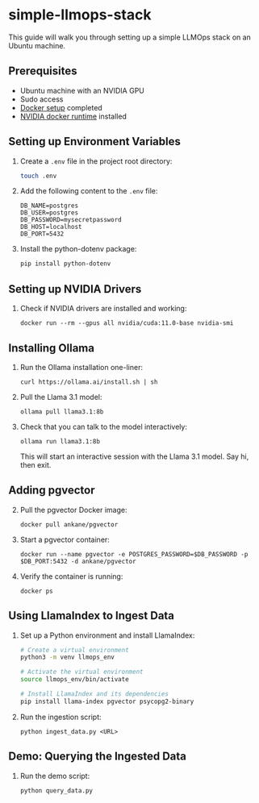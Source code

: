 # simple-llmops-stack

This guide will walk you through setting up a simple LLMOps stack on an Ubuntu machine.

<!-- TODO: re-add TOC when done -->

## Prerequisites
- Ubuntu machine with an NVIDIA GPU
- Sudo access
- [Docker setup](https://docs.docker.com/engine/install/ubuntu/) completed
- [NVIDIA docker runtime](https://docs.nvidia.com/datacenter/cloud-native/container-toolkit/install-guide.html#docker) installed

## Setting up Environment Variables
1. Create a `.env` file in the project root directory:
   ```bash
   touch .env
   ```

2. Add the following content to the `.env` file:
   ```
   DB_NAME=postgres
   DB_USER=postgres
   DB_PASSWORD=mysecretpassword
   DB_HOST=localhost
   DB_PORT=5432
   ```

3. Install the python-dotenv package:
   ```bash
   pip install python-dotenv
   ```

## Setting up NVIDIA Drivers
1. Check if NVIDIA drivers are installed and working:
   ```
   docker run --rm --gpus all nvidia/cuda:11.0-base nvidia-smi
   ```

## Installing Ollama
1. Run the Ollama installation one-liner:
   ```
   curl https://ollama.ai/install.sh | sh
   ```
2. Pull the Llama 3.1 model:
   ```
   ollama pull llama3.1:8b
   ```
3. Check that you can talk to the model interactively:
   ```
   ollama run llama3.1:8b
   ```
   This will start an interactive session with the Llama 3.1 model. Say hi, then exit.


## Adding pgvector
2. Pull the pgvector Docker image:
   ```
   docker pull ankane/pgvector
   ```

3. Start a pgvector container:
   ```
   docker run --name pgvector -e POSTGRES_PASSWORD=$DB_PASSWORD -p $DB_PORT:5432 -d ankane/pgvector
   ```

4. Verify the container is running:
   ```
   docker ps
   ```

## Using LlamaIndex to Ingest Data
1. Set up a Python environment and install LlamaIndex:
   ```bash
   # Create a virtual environment
   python3 -m venv llmops_env

   # Activate the virtual environment
   source llmops_env/bin/activate

   # Install LlamaIndex and its dependencies
   pip install llama-index pgvector psycopg2-binary
   ```

2. Run the ingestion script:
   ```
   python ingest_data.py <URL>
   ```

## Demo: Querying the Ingested Data
1. Run the demo script:
   ```
   python query_data.py
   ```

